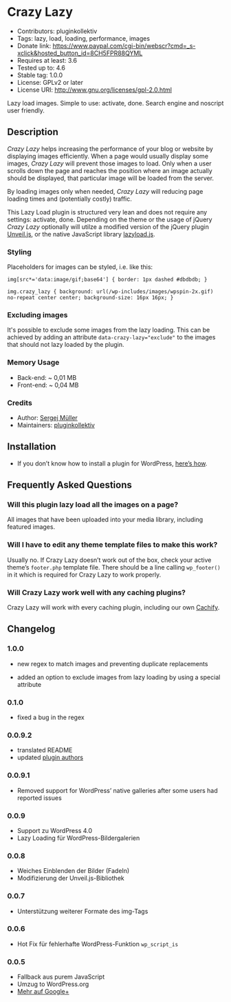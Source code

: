 # Crazy Lazy #
* Contributors:      pluginkollektiv
* Tags:              lazy, load, loading, performance, images
* Donate link:       https://www.paypal.com/cgi-bin/webscr?cmd=_s-xclick&hosted_button_id=8CH5FPR88QYML
* Requires at least: 3.6
* Tested up to:      4.6
* Stable tag:        1.0.0
* License:           GPLv2 or later
* License URI:       http://www.gnu.org/licenses/gpl-2.0.html


Lazy load images. Simple to use: activate, done. Search engine and noscript user friendly.


## Description ##
*Crazy Lazy* helps increasing the performance of your blog or website by displaying images efficiently. When a page would usually display some images, *Crazy Lazy* will prevent those images to load. Only when a user scrolls down the page and reaches the position where an image actually should be displayed, that particular image will be loaded from the server.

By loading images only when needed, *Crazy Lazy* will reducing page loading times and (potentially costly) traffic.

This Lazy Load plugin is structured very lean and does not require any settings: activate, done. Depending on the theme or the usage of jQuery *Crazy Lazy* optionally will utilze a modified version of the jQuery plugin [Unveil.js](https://github.com/luis-almeida/unveil), or the native JavaScript library [lazyload.js](https://gist.github.com/miloplacencia/3931803).

### Styling ###
Placeholders for images can be styled, i.e. like this:

`img[src*='data:image/gif;base64'] {
    border: 1px dashed #dbdbdb;
}`

`img.crazy_lazy {
    background: url(/wp-includes/images/wpspin-2x.gif) no-repeat center center;
    background-size: 16px 16px;
}`

### Excluding images ###
It's possible to exclude some images from the lazy loading. This can be achieved by adding an attribute `data-crazy-lazy="exclude"` to the images that should not lazy loaded by the plugin. 

### Memory Usage ###
* Back-end: ~ 0,01 MB
* Front-end: ~ 0,04 MB


### Credits ###
* Author: [Sergej Müller](https://sergejmueller.github.io/)
* Maintainers: [pluginkollektiv](http://pluginkollektiv.org/)


## Installation ##
* If you don’t know how to install a plugin for WordPress, [here’s how](http://codex.wordpress.org/Managing_Plugins#Installing_Plugins).


## Frequently Asked Questions ##
### Will this plugin lazy load all the images on a page? ###
All images that have been uploaded into your media library, including featured images.

### Will I have to edit any theme template files to make this work? ###
Usually no. If Crazy Lazy doesn’t work out of the box, check your active theme’s `footer.php` template file. There should be a line calling `wp_footer()` in it which is required for Crazy Lazy to work properly.


### Will Crazy Lazy work well with any caching plugins? ###
Crazy Lazy will work with every caching plugin, including our own [Cachify](https://wordpress.org/plugins/cachify/).


## Changelog ##
### 1.0.0 ###
* new regex to match images and preventing duplicate replacements
+ added an option to exclude images from lazy loading by using a special attribute

### 0.1.0 ###
* fixed a bug in the regex

### 0.0.9.2 ###
* translated README
* updated [plugin authors](https://gist.github.com/glueckpress/f058c0ab973d45a72720)

### 0.0.9.1 ###
* Removed support for WordPress’ native galleries after some users had reported issues

### 0.0.9 ###
* Support zu WordPress 4.0
* Lazy Loading für WordPress-Bildergalerien

### 0.0.8 ###
* Weiches Einblenden der Bilder (FadeIn)
* Modifizierung der Unveil.js-Bibliothek

### 0.0.7 ###
* Unterstützung weiterer Formate des img-Tags

### 0.0.6 ###
* Hot Fix für fehlerhafte WordPress-Funktion `wp_script_is`

### 0.0.5 ###
* Fallback aus purem JavaScript
* Umzug to WordPress.org
* [Mehr auf Google+](https://plus.google.com/110569673423509816572/posts/SnhULufzrMF)
